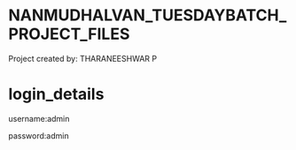 # NANMUDHALVAN_TUESDAYBATCH_PROJECT_FILES

Project created by: THARANEESHWAR P

# login_details

username:admin 

password:admin
